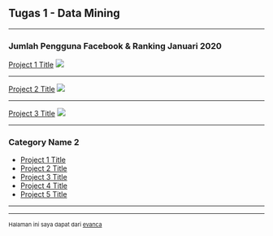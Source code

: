 ## Tugas 1 - Data Mining

---

### Jumlah Pengguna Facebook & Ranking Januari 2020

[Project 1 Title](/sample_page)
<img src="images/JumlahUserFB?raw=true"/>

---
[Project 2 Title](/pdf/sample_presentation.pdf)
<img src="images/dummy_thumbnail.jpg?raw=true"/>

---
[Project 3 Title](http://example.com/)
<img src="images/dummy_thumbnail.jpg?raw=true"/>

---

### Category Name 2

- [Project 1 Title](http://example.com/)
- [Project 2 Title](http://example.com/)
- [Project 3 Title](http://example.com/)
- [Project 4 Title](http://example.com/)
- [Project 5 Title](http://example.com/)

---




---
<p style="font-size:11px">Halaman ini saya dapat dari <a href="https://github.com/evanca/quick-portfolio">evanca</a></p>
<!-- Remove above link if you don't want to attibute -->
